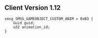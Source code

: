 ## Client Version 1.12

```rust,ignore
smsg SMSG_GAMEOBJECT_CUSTOM_ANIM = 0xB3 {
    Guid guid;    
    u32 animation_id;    
}

```

